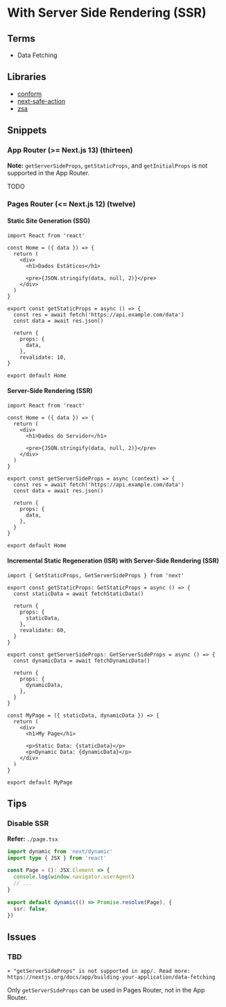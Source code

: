 # With Server Side Rendering (SSR)

## Terms

- Data Fetching

## Libraries

- [conform](/conform.md)
- [next-safe-action](/next.js/extend/safe-action.md)
- [zsa](/zsa.md)

## Snippets

### App Router (>= Next.js 13) (thirteen)

**Note:** `getServerSideProps`, `getStaticProps`, and `getInitialProps` is not supported in the App Router.

<!-- React Server Components -->

TODO

### Pages Router (<= Next.js 12) (twelve)

#### Static Site Generation (SSG)

```tsx
import React from 'react'

const Home = ({ data }) => {
  return (
    <div>
      <h1>Dados Estáticos</h1>

      <pre>{JSON.stringify(data, null, 2)}</pre>
    </div>
  )
}

export const getStaticProps = async () => {
  const res = await fetch('https://api.example.com/data')
  const data = await res.json()

  return {
    props: {
      data,
    },
    revalidate: 10,
}

export default Home
```

#### Server-Side Rendering (SSR)

```tsx
import React from 'react'

const Home = ({ data }) => {
  return (
    <div>
      <h1>Dados do Servidor</h1>

      <pre>{JSON.stringify(data, null, 2)}</pre>
    </div>
  )
}

export const getServerSideProps = async (context) => {
  const res = await fetch('https://api.example.com/data')
  const data = await res.json()

  return {
    props: {
      data,
    },
  }
}

export default Home
```

#### Incremental Static Regeneration (ISR) with Server-Side Rendering (SSR)

```tsx
import { GetStaticProps, GetServerSideProps } from 'next'

export const getStaticProps: GetStaticProps = async () => {
  const staticData = await fetchStaticData()

  return {
    props: {
      staticData,
    },
    revalidate: 60,
  }
}

export const getServerSideProps: GetServerSideProps = async () => {
  const dynamicData = await fetchDynamicData()

  return {
    props: {
      dynamicData,
    },
  }
}

const MyPage = ({ staticData, dynamicData }) => {
  return (
    <div>
      <h1>My Page</h1>

      <p>Static Data: {staticData}</p>
      <p>Dynamic Data: {dynamicData}</p>
    </div>
  )
}

export default MyPage
```

## Tips

### Disable SSR

**Refer:** `./page.tsx`

```ts
import dynamic from 'next/dynamic'
import type { JSX } from 'react'

const Page = (): JSX.Element => {
  console.log(window.navigator.userAgent)
  // ...
}

export default dynamic(() => Promise.resolve(Page), {
  ssr: false,
})
```

## Issues

### TBD

```log
× "getServerSideProps" is not supported in app/. Read more: https://nextjs.org/docs/app/building-your-application/data-fetching
```

Only `getServerSideProps` can be used in Pages Router, not in the App Router.
